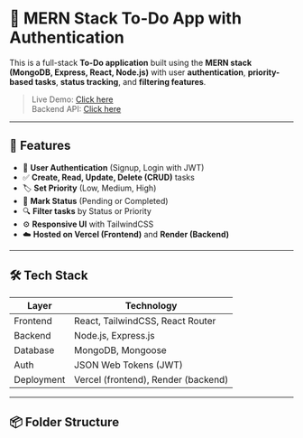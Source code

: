 # 📝 MERN Stack To-Do App with Authentication

This is a full-stack **To-Do application** built using the **MERN stack (MongoDB, Express, React, Node.js)** with user **authentication**, **priority-based tasks**, **status tracking**, and **filtering features**.

> Live Demo: [Click here](https://your-vercel-or-netlify-link.vercel.app)  
> Backend API: [Click here](https://your-backend.onrender.com)

---

## 🚀 Features

- 🔐 **User Authentication** (Signup, Login with JWT)
- ✅ **Create, Read, Update, Delete (CRUD)** tasks
- 🏷️ **Set Priority** (Low, Medium, High)
- 📌 **Mark Status** (Pending or Completed)
- 🔍 **Filter tasks** by Status or Priority
- ⚙️ **Responsive UI** with TailwindCSS
- ☁️ **Hosted on Vercel (Frontend)** and **Render (Backend)**

---

## 🛠️ Tech Stack

| Layer       | Technology                      |
|-------------|----------------------------------|
| Frontend    | React, TailwindCSS, React Router |
| Backend     | Node.js, Express.js              |
| Database    | MongoDB, Mongoose                |
| Auth        | JSON Web Tokens (JWT)            |
| Deployment  | Vercel (frontend), Render (backend) |

---

## 📦 Folder Structure

